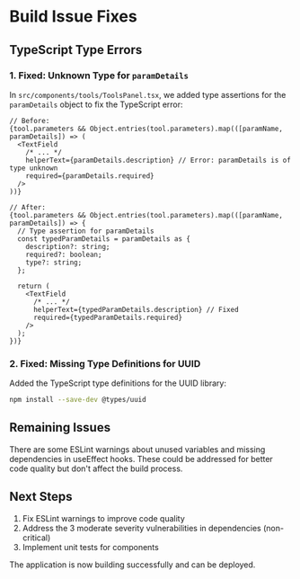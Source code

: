 # Build Issue Fixes

## TypeScript Type Errors

### 1. Fixed: Unknown Type for `paramDetails`

In `src/components/tools/ToolsPanel.tsx`, we added type assertions for the `paramDetails` object to fix the TypeScript error:

```tsx
// Before:
{tool.parameters && Object.entries(tool.parameters).map(([paramName, paramDetails]) => (
  <TextField
    /* ... */
    helperText={paramDetails.description} // Error: paramDetails is of type unknown
    required={paramDetails.required}
  />
))}

// After:
{tool.parameters && Object.entries(tool.parameters).map(([paramName, paramDetails]) => {
  // Type assertion for paramDetails
  const typedParamDetails = paramDetails as { 
    description?: string; 
    required?: boolean; 
    type?: string;
  };
  
  return (
    <TextField
      /* ... */
      helperText={typedParamDetails.description} // Fixed
      required={typedParamDetails.required}
    />
  );
})}
```

### 2. Fixed: Missing Type Definitions for UUID

Added the TypeScript type definitions for the UUID library:

```bash
npm install --save-dev @types/uuid
```

## Remaining Issues

There are some ESLint warnings about unused variables and missing dependencies in useEffect hooks. These could be addressed for better code quality but don't affect the build process.

## Next Steps

1. Fix ESLint warnings to improve code quality
2. Address the 3 moderate severity vulnerabilities in dependencies (non-critical)
3. Implement unit tests for components

The application is now building successfully and can be deployed.
